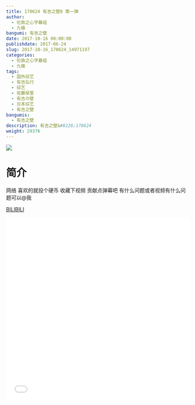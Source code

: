 ```yaml
---
title: 170624 有吉之壁8 第一弹
author: 
  - 伦敦之心字幕组
  - 九條
bangumi: 有吉之壁
date: 2017-10-16 00:00:00
publishdate: 2017-06-24
slug: 2017-10-16_170624_14971197
categories: 
  - 伦敦之心字幕组
  - 九條
tags: 
  - 国外综艺
  - 有吉弘行
  - 综艺
  - 佐藤栞里
  - 有吉の壁
  - 日本综艺
  - 有吉之壁
bangumis: 
  - 有吉之壁
description: 有吉之壁&#8226;170624
weight: 29376
---
```


![](https://i.imgur.com/4kvPV4F.jpg)

# 简介  
网络 
喜欢的就投个硬币 收藏下视频 贡献点弹幕吧 有什么问题或者视频有什么问题可以@我

  [BILIBILI](https://www.bilibili.com/video/av14971197/)


  <iframe src="//www.bilibili.com/html/html5player.html?cid=24388854&aid=14971197" width="100%" height="500" frameborder="0" allowfullscreen="allowfullscreen"></iframe>
